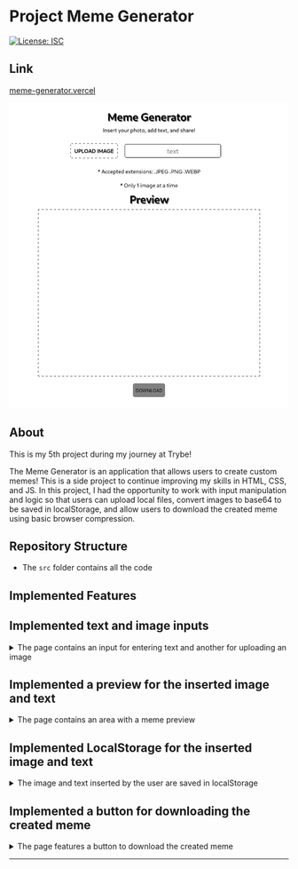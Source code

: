 # Project Meme Generator

[![License: ISC](https://img.shields.io/badge/License-ISC-blue.svg)](https://opensource.org/licenses/ISC)

## Link

[meme-generator.vercel](https://paulo-meme-generator.vercel.app/)

![Preview of Meme Generator Project](./meme-generator.png)

## About

This is my 5th project during my journey at Trybe!

The Meme Generator is an application that allows users to create custom memes! This is a side project to continue improving my skills in HTML, CSS, and JS. In this project, I had the opportunity to work with input manipulation and logic so that users can upload local files, convert images to base64 to be saved in localStorage, and allow users to download the created meme using basic browser compression.

## Repository Structure

- The `src` folder contains all the code

## Implemented Features

## Implemented text and image inputs

<details>
  <summary>
    The page contains an input for entering text and another for uploading an image
  </summary> <br/>

- The text input has the `id` named `text-input` and is limited to 60 characters

- The image input has the `id` named `image-input`, and does not accept multiple files

- `image-input` only accepts image files (.JPG .PNG .WEBP)

- A limit of 3MB was set for the size of the image that can be inserted

- If a file of the wrong type or larger than the accepted size is inserted, an error message will be displayed
</details>


## Implemented a preview for the inserted image and text

<details>
  <summary>
    The page contains an area with a meme preview
  </summary> <br/>

- The preview has an element with the `id` named `meme-text` corresponding to the text inserted in the `text-input` input

- The preview has an element with the `id` named `meme-image` corresponding to the image inserted in the `image-input` input

- The image is fully contained within the preview display, and the text is overlaid on the image
</details>


## Implemented LocalStorage for the inserted image and text

<details>
  <summary>
    The image and text inserted by the user are saved in localStorage
  </summary> <br/>

- The text is saved in localStorage with the key `memeText`

- The image is saved in localStorage with the key `memeImage`

- localStorage only accepts `string`, so the image is encoded in **base64**
</details>


## Implemented a button for downloading the created meme

<details>
  <summary>
    The page features a button to download the created meme
  </summary> <br/>

- The button has the `id` named `download-btn` and is located below the preview with the text **Download Meme**

- The button remains disabled until an image is uploaded

- The created meme has dimensions *600x400* and the filename is always **meme.jpg**

- If the image does not have dimensions 600x400, the background is filled with the color **white**
</details>

---
